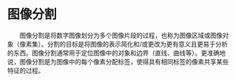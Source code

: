  # 图像分割
&emsp;&emsp;图像分割是将数字图像划分为多个图像片段的过程，也称为图像区域或图像对象（像素集）。分割的目标是将图像的表示简化和/或更改为更有意义且更易于分析的东西。图像分割通常用于定位图像中的对象和边界（直线、曲线等）。更准确地说，图像分割是为图像中的每个像素分配标签，使得具有相同标签的像素共享某些特征的过程。